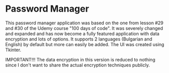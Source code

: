 # Password Manager

This password manager application was based on the one from lesson #29 and #30 of the Udemy course "100 days of code".
It was severely changed and expanded and has now become a fully featured application with data encryption and lots of options.
It supports 2 languages (Bulgarian and English) by default but more can easily be added. The UI was created using Tkinter.

IMPORTANT!!!
The data encryption in this version is reduced to nothing since I don't want to share the actual encryption techniques publicly.